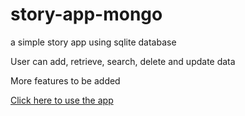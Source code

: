 # story-app-mongo
a simple story app using sqlite database

User can add, retrieve, search, delete and update data

More features to be added

[Click here to use the app](https://chinesestory.pythonanywhere.com)
